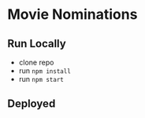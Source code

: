# Movie Nominations

## Run Locally
- clone repo 
- run `npm install`
- run `npm start`

## Deployed

